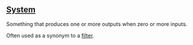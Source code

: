 ## [System](#system)

Something that produces one or more outputs when zero or more inputs.

Often used as a synonym to a [filter](#filter).
